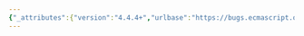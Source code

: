 ```yaml
---
{"_attributes":{"version":"4.4.4+","urlbase":"https://bugs.ecmascript.org/","maintainer":"dherman@mozilla.com"},"bug":{"bug_id":3223,"creation_ts":"2014-09-15 07:59:00 -0700","short_desc":"static get constructor should be valid","delta_ts":"2015-07-10 08:34:18 -0700","product":"Draft for 6th Edition","component":"technical issue","version":"Rev 27: August 24, 2014 Draft","rep_platform":"All","op_sys":"All","bug_status":"RESOLVED","resolution":"INVALID","priority":"Normal","bug_severity":"normal","everconfirmed":true,"reporter":{"uid":"arv","name":"Erik Arvidsson"},"assigned_to":{"uid":"allen","name":"Allen Wirfs-Brock"},"cc":"erik.arvidsson","long_desc":[{"commentid":10188,"comment_count":0,"who":{"uid":"arv","name":"Erik Arvidsson"},"bug_when":"2014-09-15 07:59:20 -0700","thetext":"The spec says that\n\n*constructor() {}\nget constructor() {}\nset constructor(_) {}\n\nare invalid (due to SpecialMethod) but it allows:\n\nstatic constructor() {}\n\nDue to the rules of specialMethod\n\nstatic *constructor() {}\nstatic get constructor() {}\nstatic set constructor(_) {}\n\nare all also invalid. For consistency we should allow all forms for static."},{"commentid":10290,"comment_count":1,"who":{"uid":"allen","name":"Allen Wirfs-Brock"},"bug_when":"2014-10-08 11:42:51 -0700","thetext":"I don't see how the spec. currently says that.\n\nThe 14.5.1 early errors only apply the \"PropName is 'constructor' and SpecialMethod is true\" rule to productions:\n   ClassElement : MethodDefinition\n\nit doesn't apply it for\n   ClassElement : 'static' MethodDefinition"},{"commentid":10294,"comment_count":2,"who":{"uid":"arv","name":"Erik Arvidsson"},"bug_when":"2014-10-08 12:05:54 -0700","thetext":"You are correct. For some reason I thought it would recurse into the `static MethodDefinition`."}]}}
---
```

